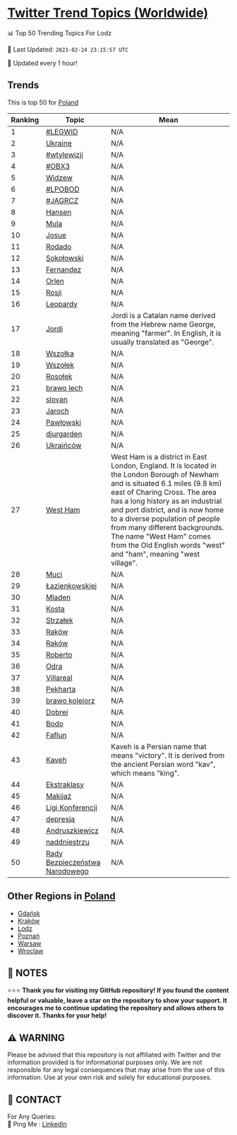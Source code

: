 [Twitter Trend Topics (Worldwide)](https://github.com/ErcinDedeoglu/Twitter-Trend-Topics)
==========


📊 Top 50 Trending Topics For Lodz

📆 Last Updated: `2023-02-24 23:15:57 UTC`

🔧 Updated every 1 hour!


## Trends

This is top 50 for [Poland](</Poland>)

| Ranking | Topic | Mean |
| ------- | ------------ | ------------ |
| 1 | [#LEGWID](http://twitter.com/search?q=%23LEGWID) | N/A |
| 2 | [Ukrainę](http://twitter.com/search?q=Ukrain%c4%99) | N/A |
| 3 | [#wtylewizji](http://twitter.com/search?q=%23wtylewizji) | N/A |
| 4 | [#OBX3](http://twitter.com/search?q=%23OBX3) | N/A |
| 5 | [Widzew](http://twitter.com/search?q=Widzew) | N/A |
| 6 | [#LPOBOD](http://twitter.com/search?q=%23LPOBOD) | N/A |
| 7 | [#JAGRCZ](http://twitter.com/search?q=%23JAGRCZ) | N/A |
| 8 | [Hansen](http://twitter.com/search?q=Hansen) | N/A |
| 9 | [Mula](http://twitter.com/search?q=Mula) | N/A |
| 10 | [Josue](http://twitter.com/search?q=Josue) | N/A |
| 11 | [Rodado](http://twitter.com/search?q=Rodado) | N/A |
| 12 | [Sokołowski](http://twitter.com/search?q=Soko%c5%82owski) | N/A |
| 13 | [Fernandez](http://twitter.com/search?q=Fernandez) | N/A |
| 14 | [Orlen](http://twitter.com/search?q=Orlen) | N/A |
| 15 | [Rosji](http://twitter.com/search?q=Rosji) | N/A |
| 16 | [Leopardy](http://twitter.com/search?q=Leopardy) | N/A |
| 17 | [Jordi](http://twitter.com/search?q=Jordi) | Jordi is a Catalan name derived from the Hebrew name George, meaning "farmer". In English, it is usually translated as "George". |
| 18 | [Wszołka](http://twitter.com/search?q=Wszo%c5%82ka) | N/A |
| 19 | [Wszołek](http://twitter.com/search?q=Wszo%c5%82ek) | N/A |
| 20 | [Rosołek](http://twitter.com/search?q=Roso%c5%82ek) | N/A |
| 21 | [brawo lech](http://twitter.com/search?q=brawo+lech) | N/A |
| 22 | [slovan](http://twitter.com/search?q=slovan) | N/A |
| 23 | [Jaroch](http://twitter.com/search?q=Jaroch) | N/A |
| 24 | [Pawłowski](http://twitter.com/search?q=Paw%c5%82owski) | N/A |
| 25 | [djurgarden](http://twitter.com/search?q=djurgarden) | N/A |
| 26 | [Ukraińców](http://twitter.com/search?q=Ukrai%c5%84c%c3%b3w) | N/A |
| 27 | [West Ham](http://twitter.com/search?q=West+Ham) | West Ham is a district in East London, England. It is located in the London Borough of Newham and is situated 6.1 miles (9.8 km) east of Charing Cross. The area has a long history as an industrial and port district, and is now home to a diverse population of people from many different backgrounds. The name "West Ham" comes from the Old English words "west" and "ham", meaning "west village". |
| 28 | [Muci](http://twitter.com/search?q=Muci) | N/A |
| 29 | [Łazienkowskiej](http://twitter.com/search?q=%c5%81azienkowskiej) | N/A |
| 30 | [Mladen](http://twitter.com/search?q=Mladen) | N/A |
| 31 | [Kosta](http://twitter.com/search?q=Kosta) | N/A |
| 32 | [Strzałek](http://twitter.com/search?q=Strza%c5%82ek) | N/A |
| 33 | [Raków](http://twitter.com/search?q=Rak%c3%b3w) | N/A |
| 34 | [Raków](http://twitter.com/search?q=Rak%c3%b3w) | N/A |
| 35 | [Roberto](http://twitter.com/search?q=Roberto) | N/A |
| 36 | [Odra](http://twitter.com/search?q=Odra) | N/A |
| 37 | [Villareal](http://twitter.com/search?q=Villareal) | N/A |
| 38 | [Pekharta](http://twitter.com/search?q=Pekharta) | N/A |
| 39 | [brawo kolejorz](http://twitter.com/search?q=brawo+kolejorz) | N/A |
| 40 | [Dobrej](http://twitter.com/search?q=Dobrej) | N/A |
| 41 | [Bodo](http://twitter.com/search?q=Bodo) | N/A |
| 42 | [Faflun](http://twitter.com/search?q=Faflun) | N/A |
| 43 | [Kaveh](http://twitter.com/search?q=Kaveh) | Kaveh is a Persian name that means "victory". It is derived from the ancient Persian word "kav", which means "king". |
| 44 | [Ekstraklasy](http://twitter.com/search?q=Ekstraklasy) | N/A |
| 45 | [Makijaż](http://twitter.com/search?q=Makija%c5%bc) | N/A |
| 46 | [Ligi Konferencji](http://twitter.com/search?q=Ligi+Konferencji) | N/A |
| 47 | [depresją](http://twitter.com/search?q=depresj%c4%85) | N/A |
| 48 | [Andruszkiewicz](http://twitter.com/search?q=Andruszkiewicz) | N/A |
| 49 | [naddniestrzu](http://twitter.com/search?q=naddniestrzu) | N/A |
| 50 | [Rady Bezpieczeństwa Narodowego](http://twitter.com/search?q=Rady+Bezpiecze%c5%84stwa+Narodowego) | N/A |



## Other Regions in [Poland](</Poland>)

* [Gdańsk](</Poland/Gdańsk.md>)
* [Kraków](</Poland/Kraków.md>)
* [Lodz](</Poland/Lodz.md>)
* [Poznań](</Poland/Poznań.md>)
* [Warsaw](</Poland/Warsaw.md>)
* [Wroclaw](</Poland/Wroclaw.md>)



## 📝 NOTES

⭐⭐⭐ **Thank you for visiting my GitHub repository! If you found the content helpful or valuable, leave a star on the repository to show your support. It encourages me to continue updating the repository and allows others to discover it. Thanks for your help!**


## ⚠️ WARNING

Please be advised that this repository is not affiliated with Twitter and the information provided is for informational purposes only. We are not responsible for any legal consequences that may arise from the use of this information. Use at your own risk and solely for educational purposes.


## 📨 CONTACT

 For Any Queries:  
            🏓 Ping Me : [LinkedIn](https://www.linkedin.com/in/ercindedeoglu/)
